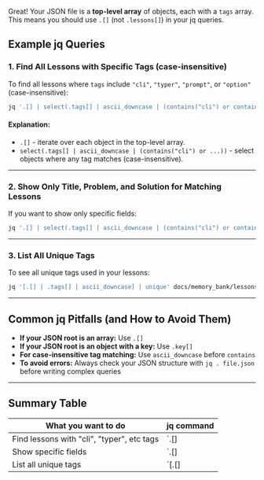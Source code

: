 Great! Your JSON file is a **top-level array** of objects, each with a `tags` array. This means you should use `.[]` (not `.lessons[]`) in your jq queries.

## Example jq Queries

### 1. **Find All Lessons with Specific Tags (case-insensitive)**

To find all lessons where `tags` include `"cli"`, `"typer"`, `"prompt"`, or `"option"` (case-insensitive):

```sh
jq '.[] | select(.tags[] | ascii_downcase | (contains("cli") or contains("typer") or contains("prompt") or contains("option")))' docs/memory_bank/lessons_learned.json
```

#### Explanation:
- `.[]` - iterate over each object in the top-level array.
- `select(.tags[] | ascii_downcase | (contains("cli") or ...))` - select objects where any tag matches (case-insensitive).

---

### 2. **Show Only Title, Problem, and Solution for Matching Lessons**

If you want to show only specific fields:

```sh
jq '.[] | select(.tags[] | ascii_downcase | (contains("cli") or contains("typer") or contains("prompt") or contains("option"))) | {title: ._key, problem, solution, tags}' docs/memory_bank/lessons_learned.json
```

---

### 3. **List All Unique Tags**

To see all unique tags used in your lessons:

```sh
jq '[.[] | .tags[] | ascii_downcase] | unique' docs/memory_bank/lessons_learned.json
```

---

## Common jq Pitfalls (and How to Avoid Them)

- **If your JSON root is an array:** Use `.[]`
- **If your JSON root is an object with a key:** Use `.key[]`
- **For case-insensitive tag matching:** Use `ascii_downcase` before `contains`
- **To avoid errors:** Always check your JSON structure with `jq . file.json` before writing complex queries

---

## Summary Table

| What you want to do                        | jq command                                                                                                    |
|--------------------------------------------|---------------------------------------------------------------------------------------------------------------|
| Find lessons with "cli", "typer", etc tags | `.[] | select(.tags[] | ascii_downcase | (contains("cli") or contains("typer") ...))`                          |
| Show specific fields                       | `.[] | select(...) | {title: ._key, problem, solution, tags}`                                                 |
| List all unique tags                       | `[.[] | .tags[] | ascii_downcase] | unique`                                                                 |

